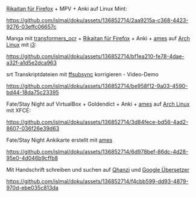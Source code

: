 [Rikaitan für Firefox](https://addons.mozilla.org/en-US/firefox/addon/rikaitan/) + MPV + Anki auf Linux Mint:

https://github.com/islmal/doku/assets/136852714/2aa9215a-c368-4423-9276-03effc06657c


Manga mit [transformers_ocr](https://github.com/Ajatt-Tools/transformers_ocr) + [Rikaitan für Firefox](https://addons.mozilla.org/en-US/firefox/addon/rikaitan/) + Anki + [ames](https://github.com/eshrh/ames) auf [Arch Linux](https://www.privacyguides.org/en/desktop/#arch-linux) mit [i3](https://wiki.archlinux.de/title/I3):

https://github.com/islmal/doku/assets/136852714/bf1ea210-fe78-4dae-a32f-a1d5e2dca963

srt Transkriptdateien mit [ffsubsync](https://github.com/Ajatt-Tools/autosubsync-mpv) korrigieren - Video-Demo

https://github.com/islmal/doku/assets/136852714/be958f12-9a03-4590-bd44-18da75c23395

Fate/Stay Night auf VirtualBox + Goldendict + Anki + [ames](https://github.com/eshrh/ames) auf [Arch Linux](https://www.privacyguides.org/en/desktop/#arch-linux) mit XFCE:


https://github.com/islmal/doku/assets/136852714/3d84fece-bd56-4ad2-8607-036f26e39d63


Fate/Stay Night Ankikarte erstellt mit [ames](https://github.com/eshrh/ames) 


https://github.com/islmal/doku/assets/136852714/6d978bef-86dc-4d28-95e0-4d046b9cffb8

Mit Handschrift schreiben und suchen auf [Qhanzi](https://www.qhanzi.com/index.ja.html) und [Google Übersetzer](https://translate.google.com/?sl=auto&tl=ja)

https://github.com/islmal/doku/assets/136852714/f4cbb599-dd93-4879-970d-ebe035c813da


